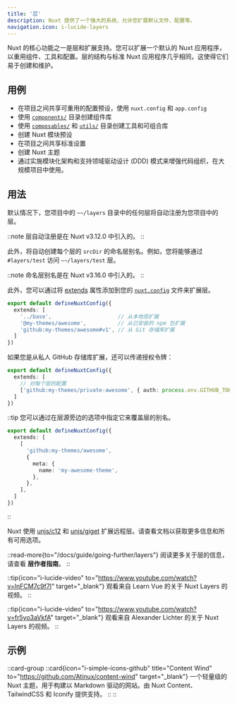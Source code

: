 ```yaml
---
title: '层'
description: Nuxt 提供了一个强大的系统，允许您扩展默认文件、配置等。
navigation.icon: i-lucide-layers
---
```


Nuxt 的核心功能之一是层和扩展支持。您可以扩展一个默认的 Nuxt 应用程序，以重用组件、工具和配置。层的结构与标准 Nuxt 应用程序几乎相同，这使得它们易于创建和维护。

## 用例

- 在项目之间共享可重用的配置预设，使用 `nuxt.config` 和 `app.config`
- 使用 [`components/`](/docs/guide/directory-structure/components) 目录创建组件库
- 使用 [`composables/`](/docs/guide/directory-structure/composables) 和 [`utils/`](/docs/guide/directory-structure/utils) 目录创建工具和可组合库
- 创建 Nuxt 模块预设
- 在项目之间共享标准设置
- 创建 Nuxt 主题
- 通过实施模块化架构和支持领域驱动设计 (DDD) 模式来增强代码组织，在大规模项目中使用。

## 用法

默认情况下，您项目中的 `~~/layers` 目录中的任何层将自动注册为您项目中的层。

::note
层自动注册是在 Nuxt v3.12.0 中引入的。
::

此外，将自动创建每个层的 `srcDir` 的命名层别名。例如，您将能够通过 `#layers/test` 访问 `~~/layers/test` 层。

::note
命名层别名是在 Nuxt v3.16.0 中引入的。
::

此外，您可以通过将 [extends](/docs/api/nuxt-config#extends) 属性添加到您的 [`nuxt.config`](/docs/guide/directory-structure/nuxt-config) 文件来扩展层。

```ts [nuxt.config.ts]
export default defineNuxtConfig({
  extends: [
    '../base',                     // 从本地层扩展
    '@my-themes/awesome',          // 从已安装的 npm 包扩展
    'github:my-themes/awesome#v1', // 从 Git 存储库扩展
  ]
})
```

如果您是从私人 GitHub 存储库扩展，还可以传递授权令牌：

```ts [nuxt.config.ts]
export default defineNuxtConfig({
  extends: [
    // 对每个层的配置
    ['github:my-themes/private-awesome', { auth: process.env.GITHUB_TOKEN }]
  ]
})
```

::tip
您可以通过在层源旁边的选项中指定它来覆盖层的别名。

```ts [nuxt.config.ts]
export default defineNuxtConfig({
  extends: [
    [
      'github:my-themes/awesome',
      { 
        meta: {
          name: 'my-awesome-theme',
        },
      },
    ],
  ]
})
```

::

Nuxt 使用 [unjs/c12](https://c12.unjs.io) 和 [unjs/giget](https://giget.unjs.io) 扩展远程层。请查看文档以获取更多信息和所有可用选项。

::read-more{to="/docs/guide/going-further/layers"}
阅读更多关于层的信息，请查看 **层作者指南**。
::

::tip{icon="i-lucide-video" to="https://www.youtube.com/watch?v=lnFCM7c9f7I" target="_blank"}
观看来自 Learn Vue 的关于 Nuxt Layers 的视频。
::

::tip{icon="i-lucide-video" to="https://www.youtube.com/watch?v=fr5yo3aVkfA" target="_blank"}
观看来自 Alexander Lichter 的关于 Nuxt Layers 的视频。
::

## 示例

::card-group
  ::card{icon="i-simple-icons-github" title="Content Wind" to="https://github.com/Atinux/content-wind" target="_blank"}
  一个轻量级的 Nuxt 主题，用于构建以 Markdown 驱动的网站。由 Nuxt Content、TailwindCSS 和 Iconify 提供支持。
  ::
::
